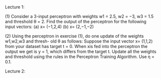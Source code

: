 Lecture 1:

(1) Consider a 3-input perceptron with weights w1 = 2.5, w2 = −3, w3 = 1.5 and threshold
θ = 2.
Find the output of the perceptron for the following input vectors:
(a) x= (−1,2,4)
(b) x= (2,−1,−2)

(2) Using the perceptron in exercise (1), do one update of the weights w1,w2,w3 and thresh-
old θ as follows: Suppose the input vector x= (1,1,2) from your dataset has target
t = 0. When xis fed into the perceptron the output we get is y = 1, which differs from
the target t. Update all the weights and threshold using the rules in the Perceptron
Training Algorithm. Use η = 0.1.

Lecture 2:
